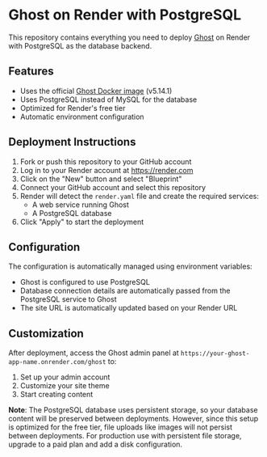 # Ghost on Render with PostgreSQL

This repository contains everything you need to deploy [Ghost](https://ghost.org) on Render with PostgreSQL as the database backend.

## Features

* Uses the official [Ghost Docker image](https://hub.docker.com/_/ghost) (v5.14.1)
* Uses PostgreSQL instead of MySQL for the database
* Optimized for Render's free tier
* Automatic environment configuration

## Deployment Instructions

1. Fork or push this repository to your GitHub account
2. Log in to your Render account at https://render.com
3. Click on the "New" button and select "Blueprint"
4. Connect your GitHub account and select this repository
5. Render will detect the `render.yaml` file and create the required services:
   - A web service running Ghost
   - A PostgreSQL database
6. Click "Apply" to start the deployment

## Configuration

The configuration is automatically managed using environment variables:
- Ghost is configured to use PostgreSQL
- Database connection details are automatically passed from the PostgreSQL service to Ghost
- The site URL is automatically updated based on your Render URL

## Customization

After deployment, access the Ghost admin panel at `https://your-ghost-app-name.onrender.com/ghost` to:
1. Set up your admin account
2. Customize your site theme
3. Start creating content

**Note**: The PostgreSQL database uses persistent storage, so your database content will be preserved between deployments. However, since this setup is optimized for the free tier, file uploads like images will not persist between deployments. For production use with persistent file storage, upgrade to a paid plan and add a disk configuration.
